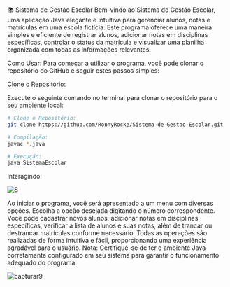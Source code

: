 📚 Sistema de Gestão Escolar
Bem-vindo ao Sistema de Gestão Escolar, uma aplicação Java elegante e intuitiva para gerenciar alunos, notas e matrículas em uma escola fictícia. Este programa oferece uma maneira simples e eficiente de registrar alunos, adicionar notas em disciplinas específicas, controlar o status da matrícula e visualizar uma planilha organizada com todas as informações relevantes.

Como Usar:
Para começar a utilizar o programa, você pode clonar o repositório do GitHub e seguir estes passos simples:

Clone o Repositório:

Execute o seguinte comando no terminal para clonar o repositório para o seu ambiente local:

```bash
# Clone o Repositório:
git clone https://github.com/RonnyRocke/Sistema-de-Gestao-Escolar.git

# Compilação:
javac *.java

# Execução:
java SistemaEscolar
```

Interagindo:


![8](https://github.com/RonnyRocke/Sistema-de-Gest-o-Escolar/assets/160675237/a17dc022-d059-4483-8225-91724d147253)


Ao iniciar o programa, você será apresentado a um menu com diversas opções. Escolha a opção desejada digitando o número correspondente.
Você pode cadastrar novos alunos, adicionar notas em disciplinas específicas, verificar a lista de alunos e suas notas, além de trancar ou destrancar matrículas conforme necessário.
Todas as operações são realizadas de forma intuitiva e fácil, proporcionando uma experiência agradável para o usuário.
Nota: Certifique-se de ter o ambiente Java corretamente configurado em seu sistema para garantir o funcionamento adequado do programa.


![capturar9](https://github.com/RonnyRocke/Sistema-de-Gest-o-Escolar/assets/160675237/acd6faa2-ad4c-4b58-914d-b8081e9a7d8e)
